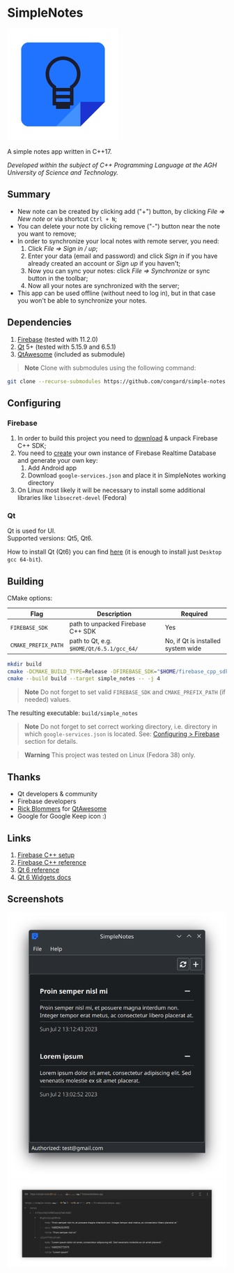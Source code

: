 # SimpleNotes

<img src="src/ui/resources/icon.png" width="256px">

A simple notes app written in C++17.

*Developed within the subject of C++ Programming Language at the AGH University of Science and Technology.*

## Summary

- New note can be created by clicking add ("+") button, by clicking _File => New note_ or via shortcut `Ctrl + N`;
- You can delete your note by clicking remove ("-") button near the note you want to remove;
- In order to synchronize your local notes with remote server, you need:
  1. Click _File => Sign in / up_;
  2. Enter your data (email and password) and click _Sign in_ if you have already created an account or _Sign up_ if you haven't;
  3. Now you can sync your notes: click _File => Synchronize_ or sync button in the toolbar;
  4. Now all your notes are synchronized with the server;
- This app can be used offline (without need to log in), but in that case you won't be able to synchronize your notes.

## Dependencies

1. [Firebase](https://firebase.google.com/) (tested with 11.2.0)
2. [Qt](https://www.qt.io/) 5+ (tested with 5.15.9 and 6.5.1)
3. [QtAwesome](https://github.com/gamecreature/QtAwesome) (included as submodule)

> **Note**
> Clone with submodules using the following command:

```bash
git clone --recurse-submodules https://github.com/congard/simple-notes.git
```

## Configuring

### Firebase

1. In order to build this project you need to [download](https://firebase.google.com/download/cpp) &
   unpack Firebase C++ SDK;
2. You need to [create](https://console.firebase.google.com/) your own instance of
   Firebase Realtime Database and generate your own key:
   1. Add Android app
   2. Download `google-services.json` and place it in SimpleNotes working directory
3. On Linux most likely it will be necessary to install some additional libraries like `libsecret-devel` (Fedora)

### Qt

Qt is used for UI.
<br>Supported versions: Qt5, Qt6.

How to install Qt (Qt6) you can find [here](https://doc.qt.io/qt-6/get-and-install-qt.html)
(it is enough to install just `Desktop gcc 64-bit`).

## Building

CMake options:

| Flag                | Description                               | Required                           |
|---------------------|-------------------------------------------|------------------------------------|
| `FIREBASE_SDK`      | path to unpacked Firebase C++ SDK         | Yes                                |
| `CMAKE_PREFIX_PATH` | path to Qt, e.g. `$HOME/Qt/6.5.1/gcc_64/` | No, if Qt is installed system wide |

```bash
mkdir build
cmake -DCMAKE_BUILD_TYPE=Release -DFIREBASE_SDK="$HOME/firebase_cpp_sdk/" -DCMAKE_PREFIX_PATH="$HOME/Qt/6.5.1/gcc_64/" -Bbuild -G"Unix Makefiles"
cmake --build build --target simple_notes -- -j 4
```

> **Note**
> Do not forget to set valid `FIREBASE_SDK` and `CMAKE_PREFIX_PATH` (if needed) values.

The resulting executable: `build/simple_notes`

> **Note**
> Do not forget to set correct working directory, i.e. directory in which `google-services.json` is located.
> See: [Configuring > Firebase](README.md#firebase) section for details.

> **Warning**
> This project was tested on Linux (Fedora 38) only. 

## Thanks

* Qt developers & community
* Firebase developers
* [Rick Blommers](https://github.com/gamecreature) for [QtAwesome](https://github.com/gamecreature/QtAwesome)
* Google for Google Keep icon :)

## Links

1. [Firebase C++ setup](https://firebase.google.com/docs/cpp/setup?platform=android)
2. [Firebase C++ reference](https://firebase.google.com/docs/reference/cpp)
3. [Qt 6 reference](https://doc.qt.io/qt-6/reference-overview.html)
4. [Qt 6 Widgets docs](https://doc.qt.io/qt-6/qtwidgets-index.html)

## Screenshots

![Screenshot](pictures/screenshot.png)
![Firebase Database Structure](pictures/firebase_database.png)
